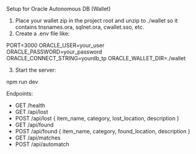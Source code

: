 Setup for Oracle Autonomous DB (Wallet)

1. Place your wallet zip in the project root and unzip to ./wallet so it contains tnsnames.ora, sqlnet.ora, cwallet.sso, etc.
2. Create a .env file like:

PORT=3000
ORACLE_USER=your_user
ORACLE_PASSWORD=your_password
ORACLE_CONNECT_STRING=yourdb_tp
ORACLE_WALLET_DIR=./wallet

3. Start the server:

npm run dev

Endpoints:
- GET /health
- GET /api/lost
- POST /api/lost { item_name, category, lost_location, description }
- GET /api/found
- POST /api/found { item_name, category, found_location, description }
- GET /api/matches
- POST /api/automatch

